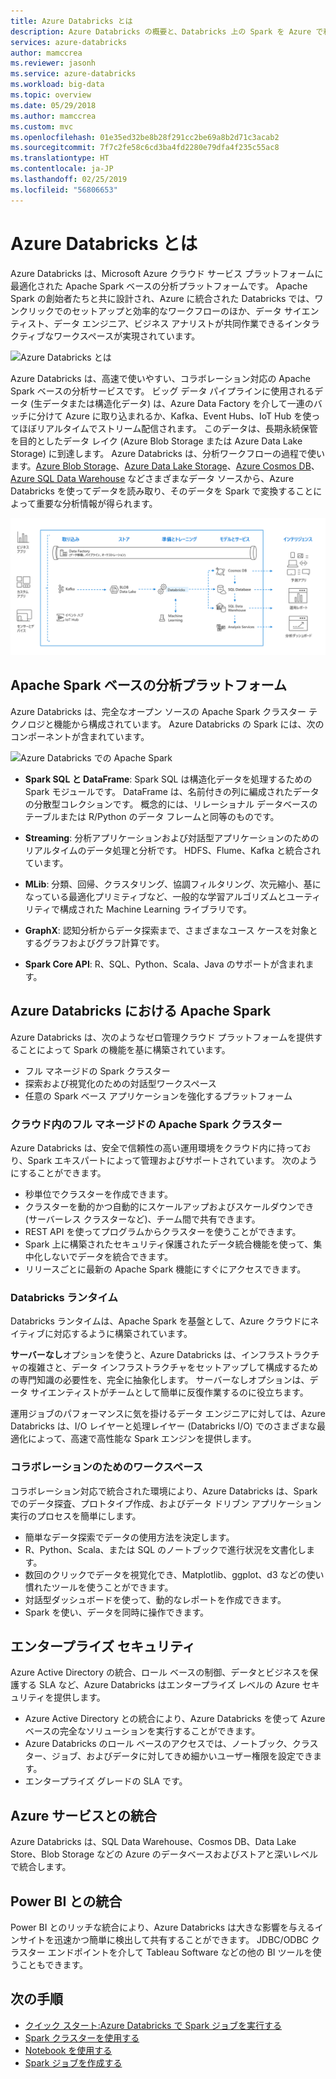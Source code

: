 ```yaml
---
title: Azure Databricks とは
description: Azure Databricks の概要と、Databricks 上の Spark を Azure で利用する方法について説明します。 Azure Databricks は、Microsoft Azure クラウド サービス プラットフォームに最適化された Apache Spark ベースの分析プラットフォームです。
services: azure-databricks
author: mamccrea
ms.reviewer: jasonh
ms.service: azure-databricks
ms.workload: big-data
ms.topic: overview
ms.date: 05/29/2018
ms.author: mamccrea
ms.custom: mvc
ms.openlocfilehash: 01e35ed32be8b28f291cc2be69a8b2d71c3acab2
ms.sourcegitcommit: 7f7c2fe58c6cd3ba4fd2280e79dfa4f235c55ac8
ms.translationtype: HT
ms.contentlocale: ja-JP
ms.lasthandoff: 02/25/2019
ms.locfileid: "56806653"
---
```

# <a name="what-is-azure-databricks"></a>Azure Databricks とは

Azure Databricks は、Microsoft Azure クラウド サービス プラットフォームに最適化された Apache Spark ベースの分析プラットフォームです。 Apache Spark の創始者たちと共に設計され、Azure に統合された Databricks では、ワンクリックでのセットアップと効率的なワークフローのほか、データ サイエンティスト、データ エンジニア、ビジネス アナリストが共同作業できるインタラクティブなワークスペースが実現されています。

![Azure Databricks とは](./media/what-is-azure-databricks/azure-databricks-overview.png "Azure Databricks とは")

Azure Databricks は、高速で使いやすい、コラボレーション対応の Apache Spark ベースの分析サービスです。 ビッグ データ パイプラインに使用されるデータ (生データまたは構造化データ) は、Azure Data Factory を介して一連のバッチに分けて Azure に取り込まれるか、Kafka、Event Hubs、IoT Hub を使ってほぼリアルタイムでストリーム配信されます。 このデータは、長期永続保管を目的としたデータ レイク (Azure Blob Storage または Azure Data Lake Storage) に到達します。 Azure Databricks は、分析ワークフローの過程で使います。[Azure Blob Storage](../storage/blobs/storage-blobs-introduction.md)、[Azure Data Lake Storage](../data-lake-store/index.md)、[Azure Cosmos DB](../cosmos-db/index.yml)、[Azure SQL Data Warehouse](../sql-data-warehouse/index.md) などさまざまなデータ ソースから、Azure Databricks を使ってデータを読み取り、そのデータを Spark で変換することによって重要な分析情報が得られます。

![Databricks のパイプライン](./media/what-is-azure-databricks/databricks-pipeline.png)

## <a name="apache-spark-based-analytics-platform"></a>Apache Spark ベースの分析プラットフォーム

Azure Databricks は、完全なオープン ソースの Apache Spark クラスター テクノロジと機能から構成されています。 Azure Databricks の Spark には、次のコンポーネントが含まれています。

![Azure Databricks での Apache Spark](./media/what-is-azure-databricks/apache-spark-ecosystem-databricks.png "Azure Databricks での Apache Spark")

* **Spark SQL と DataFrame**: Spark SQL は構造化データを処理するための Spark モジュールです。 DataFrame は、名前付きの列に編成されたデータの分散型コレクションです。 概念的には、リレーショナル データベースのテーブルまたは R/Python のデータ フレームと同等のものです。

* **Streaming**: 分析アプリケーションおよび対話型アプリケーションのためのリアルタイムのデータ処理と分析です。 HDFS、Flume、Kafka と統合されています。

* **MLib**: 分類、回帰、クラスタリング、協調フィルタリング、次元縮小、基になっている最適化プリミティブなど、一般的な学習アルゴリズムとユーティリティで構成された Machine Learning ライブラリです。

* **GraphX**: 認知分析からデータ探索まで、さまざまなユース ケースを対象とするグラフおよびグラフ計算です。

* **Spark Core API**: R、SQL、Python、Scala、Java のサポートが含まれます。

## <a name="apache-spark-in-azure-databricks"></a>Azure Databricks における Apache Spark

Azure Databricks は、次のようなゼロ管理クラウド プラットフォームを提供することによって Spark の機能を基に構築されています。

- フル マネージドの Spark クラスター
- 探索および視覚化のための対話型ワークスペース
- 任意の Spark ベース アプリケーションを強化するプラットフォーム

### <a name="fully-managed-apache-spark-clusters-in-the-cloud"></a>クラウド内のフル マネージドの Apache Spark クラスター

Azure Databricks は、安全で信頼性の高い運用環境をクラウド内に持っており、Spark エキスパートによって管理およびサポートされています。 次のようにすることができます。

* 秒単位でクラスターを作成できます。
* クラスターを動的かつ自動的にスケールアップおよびスケールダウンでき (サーバーレス クラスターなど)、チーム間で共有できます。 
* REST API を使ってプログラムからクラスターを使うことができます。 
* Spark 上に構築されたセキュリティ保護されたデータ統合機能を使って、集中化しないでデータを統合できます。 
* リリースごとに最新の Apache Spark 機能にすぐにアクセスできます。

### <a name="databricks-runtime"></a>Databricks ランタイム
Databricks ランタイムは、Apache Spark を基盤として、Azure クラウドにネイティブに対応するように構築されています。 

**サーバーなし**オプションを使うと、Azure Databricks は、インフラストラクチャの複雑さと、データ インフラストラクチャをセットアップして構成するための専門知識の必要性を、完全に抽象化します。 サーバーなしオプションは、データ サイエンティストがチームとして簡単に反復作業するのに役立ちます。

運用ジョブのパフォーマンスに気を掛けるデータ エンジニアに対しては、Azure Databricks は、I/O レイヤーと処理レイヤー (Databricks I/O) でのさまざまな最適化によって、高速で高性能な Spark エンジンを提供します。

### <a name="workspace-for-collaboration"></a>コラボレーションのためのワークスペース

コラボレーション対応で統合された環境により、Azure Databricks は、Spark でのデータ探査、プロトタイプ作成、およびデータ ドリブン アプリケーション実行のプロセスを簡単にします。

* 簡単なデータ探索でデータの使用方法を決定します。
* R、Python、Scala、または SQL のノートブックで進行状況を文書化します。
* 数回のクリックでデータを視覚化でき、Matplotlib、ggplot、d3 などの使い慣れたツールを使うことができます。
* 対話型ダッシュボードを使って、動的なレポートを作成できます。
* Spark を使い、データを同時に操作できます。

## <a name="enterprise-security"></a>エンタープライズ セキュリティ

Azure Active Directory の統合、ロール ベースの制御、データとビジネスを保護する SLA など、Azure Databricks はエンタープライズ レベルの Azure セキュリティを提供します。

* Azure Active Directory との統合により、Azure Databricks を使って Azure ベースの完全なソリューションを実行することができます。
* Azure Databricks のロール ベースのアクセスでは、ノートブック、クラスター、ジョブ、およびデータに対してきめ細かいユーザー権限を設定できます。
* エンタープライズ グレードの SLA です。 

## <a name="integration-with-azure-services"></a>Azure サービスとの統合

Azure Databricks は、SQL Data Warehouse、Cosmos DB、Data Lake Store、Blob Storage などの Azure のデータベースおよびストアと深いレベルで統合します。 

## <a name="integration-with-power-bi"></a>Power BI との統合
Power BI とのリッチな統合により、Azure Databricks は大きな影響を与えるインサイトを迅速かつ簡単に検出して共有することができます。 JDBC/ODBC クラスター エンドポイントを介して Tableau Software などの他の BI ツールを使うこともできます。

## <a name="next-steps"></a>次の手順

* [クイック スタート:Azure Databricks で Spark ジョブを実行する](quickstart-create-databricks-workspace-portal.md)
* [Spark クラスターを使用する](https://docs.azuredatabricks.net/user-guide/clusters/index.html)
* [Notebook を使用する](https://docs.azuredatabricks.net/user-guide/notebooks/index.html)
* [Spark ジョブを作成する](https://docs.azuredatabricks.net/user-guide/jobs.html)

 









